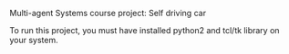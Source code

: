 Multi-agent Systems course project: Self driving car

To run this project, you must have installed python2 and tcl/tk library on your system.
